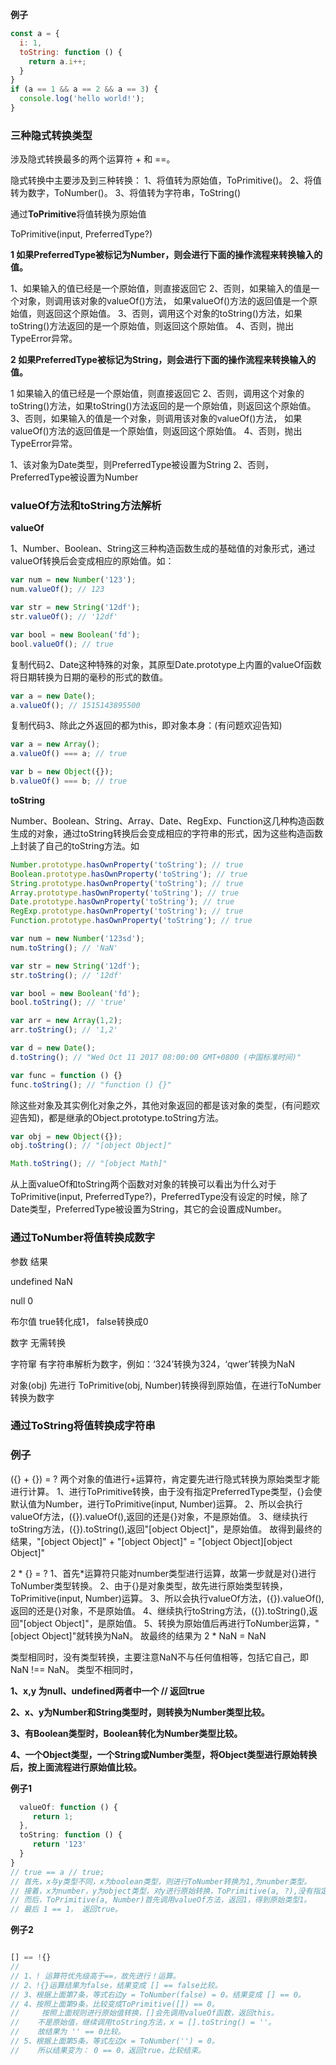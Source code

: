 

**例子**

````js
const a = {
  i: 1,
  toString: function () {
    return a.i++;
  }
}
if (a == 1 && a == 2 && a == 3) {
  console.log('hello world!');
}

````

### 三种隐式转换类型

涉及隐式转换最多的两个运算符 + 和 ==。

隐式转换中主要涉及到三种转换：
1、将值转为原始值，ToPrimitive()。
2、将值转为数字，ToNumber()。
3、将值转为字符串，ToString()

通过**ToPrimitive**将值转换为原始值

ToPrimitive(input, PreferredType?)

**1 如果PreferredType被标记为Number，则会进行下面的操作流程来转换输入的值。**

1、如果输入的值已经是一个原始值，则直接返回它
2、否则，如果输入的值是一个对象，则调用该对象的valueOf()方法，
   如果valueOf()方法的返回值是一个原始值，则返回这个原始值。
3、否则，调用这个对象的toString()方法，如果toString()方法返回的是一个原始值，则返回这个原始值。
4、否则，抛出TypeError异常。


**2 如果PreferredType被标记为String，则会进行下面的操作流程来转换输入的值。**

1 如果输入的值已经是一个原始值，则直接返回它
2、否则，调用这个对象的toString()方法，如果toString()方法返回的是一个原始值，则返回这个原始值。
3、否则，如果输入的值是一个对象，则调用该对象的valueOf()方法，
   如果valueOf()方法的返回值是一个原始值，则返回这个原始值。
4、否则，抛出TypeError异常。

1、该对象为Date类型，则PreferredType被设置为String
2、否则，PreferredType被设置为Number

### valueOf方法和toString方法解析

**valueOf**

1、Number、Boolean、String这三种构造函数生成的基础值的对象形式，通过valueOf转换后会变成相应的原始值。如：
````js
var num = new Number('123');
num.valueOf(); // 123

var str = new String('12df');
str.valueOf(); // '12df'

var bool = new Boolean('fd');
bool.valueOf(); // true
````

复制代码2、Date这种特殊的对象，其原型Date.prototype上内置的valueOf函数将日期转换为日期的毫秒的形式的数值。
````js
var a = new Date();
a.valueOf(); // 1515143895500
````

复制代码3、除此之外返回的都为this，即对象本身：(有问题欢迎告知)

````js
var a = new Array();
a.valueOf() === a; // true

var b = new Object({});
b.valueOf() === b; // true
````

**toString**

Number、Boolean、String、Array、Date、RegExp、Function这几种构造函数生成的对象，通过toString转换后会变成相应的字符串的形式，因为这些构造函数上封装了自己的toString方法。如

````js
Number.prototype.hasOwnProperty('toString'); // true
Boolean.prototype.hasOwnProperty('toString'); // true
String.prototype.hasOwnProperty('toString'); // true
Array.prototype.hasOwnProperty('toString'); // true
Date.prototype.hasOwnProperty('toString'); // true
RegExp.prototype.hasOwnProperty('toString'); // true
Function.prototype.hasOwnProperty('toString'); // true

var num = new Number('123sd');
num.toString(); // 'NaN'

var str = new String('12df');
str.toString(); // '12df'

var bool = new Boolean('fd');
bool.toString(); // 'true'

var arr = new Array(1,2);
arr.toString(); // '1,2'

var d = new Date();
d.toString(); // "Wed Oct 11 2017 08:00:00 GMT+0800 (中国标准时间)"

var func = function () {}
func.toString(); // "function () {}"

````
除这些对象及其实例化对象之外，其他对象返回的都是该对象的类型，(有问题欢迎告知)，都是继承的Object.prototype.toString方法。

````js
var obj = new Object({});
obj.toString(); // "[object Object]"

Math.toString(); // "[object Math]"
````

从上面valueOf和toString两个函数对对象的转换可以看出为什么对于ToPrimitive(input, PreferredType?)，PreferredType没有设定的时候，除了Date类型，PreferredType被设置为String，其它的会设置成Number。

### 通过ToNumber将值转换成数字

参数               结果

undefined         NaN

null              0

布尔值             true转化成1， false转换成0

数字              无需转换

字符窜            有字符串解析为数字，例如：‘324’转换为324，‘qwer’转换为NaN

对象(obj)         先进行 ToPrimitive(obj, Number)转换得到原始值，在进行ToNumber转换为数字


### 通过ToString将值转换成字符串


### 例子

({} + {}) = ?
两个对象的值进行+运算符，肯定要先进行隐式转换为原始类型才能进行计算。
1、进行ToPrimitive转换，由于没有指定PreferredType类型，{}会使默认值为Number，进行ToPrimitive(input, Number)运算。
2、所以会执行valueOf方法，({}).valueOf(),返回的还是{}对象，不是原始值。
3、继续执行toString方法，({}).toString(),返回"[object Object]"，是原始值。
故得到最终的结果，"[object Object]" + "[object Object]" = "[object Object][object Object]"


2 * {} = ?
1、首先*运算符只能对number类型进行运算，故第一步就是对{}进行ToNumber类型转换。
2、由于{}是对象类型，故先进行原始类型转换，ToPrimitive(input, Number)运算。
3、所以会执行valueOf方法，({}).valueOf(),返回的还是{}对象，不是原始值。
4、继续执行toString方法，({}).toString(),返回"[object Object]"，是原始值。
5、转换为原始值后再进行ToNumber运算，"[object Object]"就转换为NaN。
故最终的结果为 2 * NaN = NaN


类型相同时，没有类型转换，主要注意NaN不与任何值相等，包括它自己，即NaN !== NaN。
类型不相同时，

**1、x,y 为null、undefined两者中一个   // 返回true**

**2、x、y为Number和String类型时，则转换为Number类型比较。**

**3、有Boolean类型时，Boolean转化为Number类型比较。**

**4、一个Object类型，一个String或Number类型，将Object类型进行原始转换后，按上面流程进行原始值比较。**


**例子1**
````js
  valueOf: function () {
     return 1;
  },
  toString: function () {
     return '123'
  }
}
// true == a // true;
// 首先，x与y类型不同，x为boolean类型，则进行ToNumber转换为1,为number类型。
// 接着，x为number，y为object类型，对y进行原始转换，ToPrimitive(a, ?),没有指定转换类型，默认number类型。
// 而后，ToPrimitive(a, Number)首先调用valueOf方法，返回1，得到原始类型1。
// 最后 1 == 1， 返回true。

````
**例子2**

````js

[] == !{}
// 
// 1、! 运算符优先级高于==，故先进行！运算。
// 2、!{}运算结果为false，结果变成 [] == false比较。
// 3、根据上面第7条，等式右边y = ToNumber(false) = 0。结果变成 [] == 0。
// 4、按照上面第9条，比较变成ToPrimitive([]) == 0。
//     按照上面规则进行原始值转换，[]会先调用valueOf函数，返回this。
//    不是原始值，继续调用toString方法，x = [].toString() = ''。
//    故结果为 '' == 0比较。
// 5、根据上面第5条，等式左边x = ToNumber('') = 0。
//    所以结果变为： 0 == 0，返回true，比较结束。

````